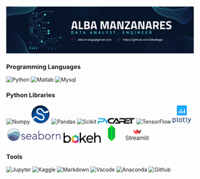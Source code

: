 ![banner](https://github.com/AlbaBoga/AlbaBoga/blob/main/banner.png)

### Programming Languages

<img src="https://cdn.jsdelivr.net/gh/devicons/devicon/icons/python/python-original-wordmark.svg" alt="Python" width="50">    <img src="https://cdn.jsdelivr.net/gh/devicons/devicon/icons/matlab/matlab-original.svg" alt="Matlab" width="50">    <img src="https://cdn.jsdelivr.net/gh/devicons/devicon/icons/mysql/mysql-original-wordmark.svg" alt="Mysql" width="50">

### Python Libraries

<img src="https://cdn.jsdelivr.net/gh/devicons/devicon/icons/numpy/numpy-original-wordmark.svg" alt="Numpy" width="70">    <img src="https://github.com/AlbaBoga/AlbaBoga/blob/main/SCIPY_2.svg" alt="Scipy" width="50">    <img src="https://cdn.jsdelivr.net/gh/devicons/devicon/icons/pandas/pandas-original-wordmark.svg" alt="Pandas" width="50">    <img src="https://upload.wikimedia.org/wikipedia/commons/0/05/Scikit_learn_logo_small.svg" alt="Scikit" width="100">    <img src="https://github.com/AlbaBoga/AlbaBoga/blob/main/logo.png" alt="Pycaret" width="100">     <img src="https://cdn.jsdelivr.net/gh/devicons/devicon/icons/tensorflow/tensorflow-original-wordmark.svg" alt="TensorFlow" width="70">    <img src="https://github.com/AlbaBoga/AlbaBoga/blob/main/plot_ly-official.svg" alt="Plotly" width="50">    <img src="https://github.com/AlbaBoga/AlbaBoga/blob/main/logo-wide-lightbg.svg" alt="Seaborn" width="150">    <img src="https://github.com/AlbaBoga/AlbaBoga/blob/main/bokeh-logo.svg" alt="Bokeh" width="100">    <img src="https://github.com/AlbaBoga/AlbaBoga/blob/main/folium_logo.jpg" alt="Folium" width="50">    <img src="https://github.com/AlbaBoga/AlbaBoga/blob/main/streamlit-logo-primary-colormark-darktext.png" alt="Streamlit" width="80">

### Tools

<img src="https://cdn.jsdelivr.net/gh/devicons/devicon/icons/jupyter/jupyter-original-wordmark.svg" alt="Jupyter" width="50">    <img src="https://cdn.jsdelivr.net/gh/devicons/devicon/icons/kaggle/kaggle-original-wordmark.svg" alt="Kaggle" width="50">    <img src="https://cdn.jsdelivr.net/gh/devicons/devicon/icons/markdown/markdown-original.svg" alt="Markdown" width="50">    <img src="https://cdn.jsdelivr.net/gh/devicons/devicon/icons/vscode/vscode-original-wordmark.svg" alt="Vscode" width="50">    <img src="https://cdn.jsdelivr.net/gh/devicons/devicon/icons/anaconda/anaconda-original-wordmark.svg" alt="Anaconda" width="50">    <img src="https://cdn.jsdelivr.net/gh/devicons/devicon/icons/github/github-original-wordmark.svg" alt="Github" width="50">
          
          
          
          
          
